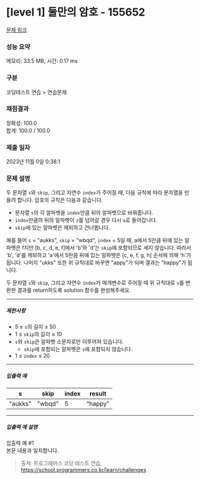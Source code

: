 # [level 1] 둘만의 암호 - 155652 

[문제 링크](https://school.programmers.co.kr/learn/courses/30/lessons/155652#) 

### 성능 요약

메모리: 33.5 MB, 시간: 0.17 ms

### 구분

코딩테스트 연습 > 연습문제

### 채점결과

정확성: 100.0<br/>합계: 100.0 / 100.0

### 제출 일자

2023년 11월 0일 0:38:1

### 문제 설명

<p style="user-select: auto;">두 문자열 <code style="user-select: auto;">s</code>와 <code style="user-select: auto;">skip</code>, 그리고 자연수 <code style="user-select: auto;">index</code>가 주어질 때, 다음 규칙에 따라 문자열을 만들려 합니다. 암호의 규칙은 다음과 같습니다.</p>

<ul style="user-select: auto;">
<li style="user-select: auto;">문자열 <code style="user-select: auto;">s</code>의 각 알파벳을 <code style="user-select: auto;">index</code>만큼 뒤의 알파벳으로 바꿔줍니다.</li>
<li style="user-select: auto;"><code style="user-select: auto;">index</code>만큼의 뒤의 알파벳이 <code style="user-select: auto;">z</code>를 넘어갈 경우 다시 <code style="user-select: auto;">a</code>로 돌아갑니다.</li>
<li style="user-select: auto;"><code style="user-select: auto;">skip</code>에 있는 알파벳은 제외하고 건너뜁니다.</li>
</ul>

<p style="user-select: auto;">예를 들어 <code style="user-select: auto;">s</code> = "aukks", <code style="user-select: auto;">skip</code> = "wbqd", <code style="user-select: auto;">index</code> = 5일 때, a에서 5만큼 뒤에 있는 알파벳은 f지만 [b, c, d, e, f]에서 'b'와 'd'는 <code style="user-select: auto;">skip</code>에 포함되므로 세지 않습니다. 따라서 'b', 'd'를 제외하고 'a'에서 5만큼 뒤에 있는 알파벳은 [c, e, f, g, h] 순서에 의해 'h'가 됩니다. 나머지 "ukks" 또한 위 규칙대로 바꾸면 "appy"가 되며 결과는 "happy"가 됩니다.</p>

<p style="user-select: auto;">두 문자열 <code style="user-select: auto;">s</code>와 <code style="user-select: auto;">skip</code>, 그리고 자연수 <code style="user-select: auto;">index</code>가 매개변수로 주어질 때 위 규칙대로 <code style="user-select: auto;">s</code>를 변환한 결과를 return하도록 solution 함수를 완성해주세요.</p>

<hr style="user-select: auto;">

<h5 style="user-select: auto;">제한사항</h5>

<ul style="user-select: auto;">
<li style="user-select: auto;">5 ≤ <code style="user-select: auto;">s</code>의 길이 ≤ 50</li>
<li style="user-select: auto;">1 ≤ <code style="user-select: auto;">skip</code>의 길이 ≤ 10</li>
<li style="user-select: auto;"><code style="user-select: auto;">s</code>와 <code style="user-select: auto;">skip</code>은 알파벳 소문자로만 이루어져 있습니다.

<ul style="user-select: auto;">
<li style="user-select: auto;"><code style="user-select: auto;">skip</code>에 포함되는 알파벳은 <code style="user-select: auto;">s</code>에 포함되지 않습니다.</li>
</ul></li>
<li style="user-select: auto;">1 ≤ <code style="user-select: auto;">index</code> ≤ 20</li>
</ul>

<hr style="user-select: auto;">

<h5 style="user-select: auto;">입출력 예</h5>
<table class="table" style="user-select: auto;">
        <thead style="user-select: auto;"><tr style="user-select: auto;">
<th style="user-select: auto;">s</th>
<th style="user-select: auto;">skip</th>
<th style="user-select: auto;">index</th>
<th style="user-select: auto;">result</th>
</tr>
</thead>
        <tbody style="user-select: auto;"><tr style="user-select: auto;">
<td style="user-select: auto;">"aukks"</td>
<td style="user-select: auto;">"wbqd"</td>
<td style="user-select: auto;">5</td>
<td style="user-select: auto;">"happy"</td>
</tr>
</tbody>
      </table>
<hr style="user-select: auto;">

<h5 style="user-select: auto;">입출력 예 설명</h5>

<p style="user-select: auto;">입출력 예 #1<br style="user-select: auto;">
본문 내용과 일치합니다.</p>


> 출처: 프로그래머스 코딩 테스트 연습, https://school.programmers.co.kr/learn/challenges